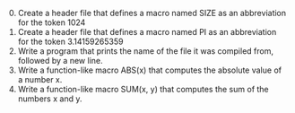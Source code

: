 0. Create a header file that defines a macro named SIZE as an abbreviation for the token 1024
1. Create a header file that defines a macro named PI as an abbreviation for the token 3.14159265359
2. Write a program that prints the name of the file it was compiled from, followed by a new line.
3. Write a function-like macro ABS(x) that computes the absolute value of a number x.
4. Write a function-like macro SUM(x, y) that computes the sum of the numbers x and y.
